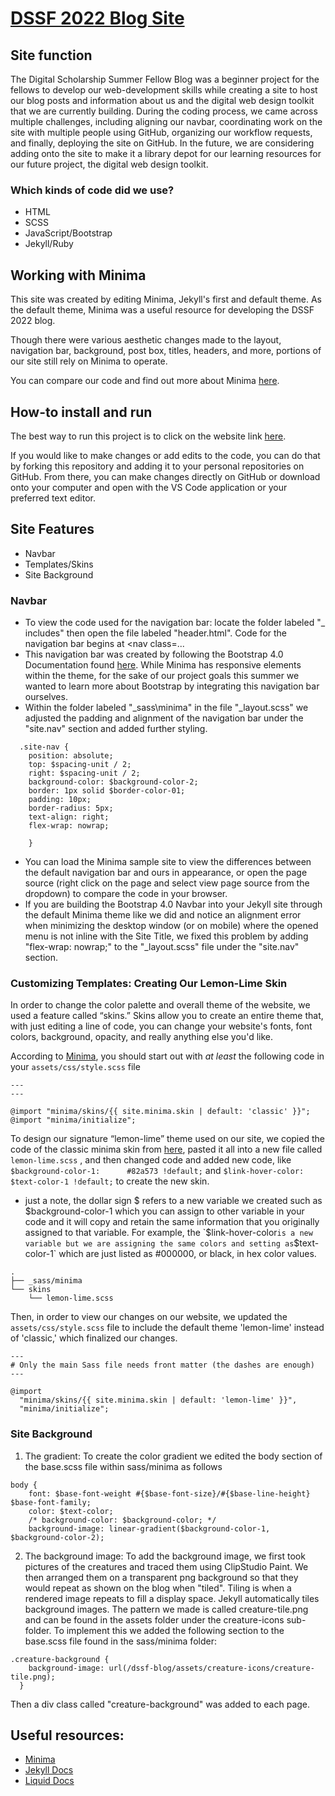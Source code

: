 # [DSSF 2022 Blog Site](https://cboucher01.github.io/dssf-blog/)

## Site function

The Digital Scholarship Summer Fellow Blog was a beginner project for the fellows to develop our web-development skills while creating a site to host our blog posts and information about us and the digital web design toolkit that we are currently building. During the coding process, we came across multiple challenges, including aligning our navbar, coordinating work on the site with multiple people using GitHub, organizing our workflow requests, and finally, deploying the site on GitHub. In the future, we are considering adding onto the site to make it a library depot for our learning resources for our future project, the digital web design toolkit. 

### Which kinds of code did we use?
- HTML
- SCSS
- JavaScript/Bootstrap
- Jekyll/Ruby

## Working with Minima
This site was created by editing Minima, Jekyll's first and default theme. As the default theme, Minima was a useful resource for developing the DSSF 2022 blog.

Though there were various aesthetic changes made to the layout, navigation bar, background, post box, titles, headers, and more, portions of our site still rely on Minima to operate.

You can compare our code and find out more about Minima [here](https://github.com/jekyll/minima).

## How-to install and run
The best way to run this project is to click on the website link [here](https://cboucher01.github.io/dssf-blog/).

If you would like to make changes or add edits to the code, you can do that by forking this repository and adding it to your personal repositories on GitHub. From there, you can make changes directly on GitHub or download onto your computer and open with the VS Code application or your preferred text editor. 

## Site Features
- Navbar
- Templates/Skins
- Site Background

### Navbar
- To view the code used for the navigation bar: locate the folder labeled "_ includes" then open the file labeled "header.html". Code for the navigation bar begins at <nav class=...
- This navigation bar was created by following the Bootstrap 4.0 Documentation found [here](https://getbootstrap.com/docs/4.0/components/navbar/). While Minima has responsive elements within the theme, for the sake of our project goals this summer we wanted to learn more about Bootstrap by integrating this navigation bar ourselves.
- Within the folder labeled "_sass\minima" in the file "_layout.scss" we adjusted the padding and alignment of the navigation bar under the "site.nav" section and added further styling.
```
  .site-nav {
    position: absolute;
    top: $spacing-unit / 2;
    right: $spacing-unit / 2;
    background-color: $background-color-2;
    border: 1px solid $border-color-01;
    padding: 10px;
    border-radius: 5px;
    text-align: right;
    flex-wrap: nowrap;
  
    }
```
- You can load the Minima sample site to view the differences between the default navigation bar and ours in appearance, or open the page source (right click on the page and select view page source from the dropdown) to compare the code in your browser.
- If you are building the Bootstrap 4.0 Navbar into your Jekyll site through the default Minima theme like we did and notice an alignment error when minimizing the desktop window (or on mobile) where the opened menu is not inline with the Site Title, we fixed this problem by adding "flex-wrap: nowrap;" to the "_layout.scss" file under the "site.nav" section. 

### Customizing Templates: Creating Our Lemon-Lime Skin
In order to change the color palette and overall theme of the website, we used a feature called “skins.” Skins allow you to create an entire theme that, with just editing a line of code, you can change your website's fonts, font colors, background, opacity, and really anything else you'd like. 

According to [Minima](https://github.com/jekyll/minima), you should start out with *at least* the following code in your `assets/css/style.scss` file
```
---
---

@import "minima/skins/{{ site.minima.skin | default: 'classic' }}";
@import "minima/initialize";
```

To design our signature “lemon-lime” theme used on our site, we copied the code of the classic minima skin from [here](https://github.com/jekyll/minima/tree/master/_sass/minima/skins), pasted it all into a new file called `lemon-lime.scss` , and then changed code and added new code, like `$background-color-1:      #82a573 !default;` and `$link-hover-color:      $text-color-1 !default;` to create the new skin.
- just a note, the dollar sign $ refers to a new variable we created such as $background-color-1 which you can assign to other variable in your code and it will copy and retain the same information that you originally assigned to that variable. For example, the `$link-hover-color` is a new variable but we are assigning the same colors and setting as `$text-color-1` which are just listed as #000000, or black, in hex color values. 

```
.
├── _sass/minima
└── skins
    └── lemon-lime.scss
```

Then, in order to view our changes on our website, we updated the `assets/css/style.scss` file to include the default theme 'lemon-lime' instead of 'classic,' which finalized our changes. 

```
---
# Only the main Sass file needs front matter (the dashes are enough)
---

@import
  "minima/skins/{{ site.minima.skin | default: 'lemon-lime' }}",
  "minima/initialize";
```

### Site Background
1. The gradient: To create the color gradient we edited the body section of the base.scss file within sass/minima as follows
```
body {
    font: $base-font-weight #{$base-font-size}/#{$base-line-height} $base-font-family;
    color: $text-color;
    /* background-color: $background-color; */
    background-image: linear-gradient($background-color-1, $background-color-2);
``` 

2. The background image: To add the background image, we first took pictures of the creatures and traced them using ClipStudio Paint. We then arranged them on a transparent png background so that they would repeat as shown on the blog when "tiled". Tiling is when a rendered image repeats to fill a display space. Jekyll automatically tiles background images. The pattern we made is called creature-tile.png and can be found in the assets folder under the creature-icons sub-folder. To implement this we added the following section to the base.scss file found in the sass/minima folder:
```
.creature-background {
    background-image: url(/dssf-blog/assets/creature-icons/creature-tile.png);
  }
```
Then a div class called "creature-background" was added to each page.

## Useful resources:
- [Minima](https://github.com/jekyll/minima)
- [Jekyll Docs](https://jekyllrb.com/docs/)
- [Liquid Docs](https://shopify.github.io/liquid/)

